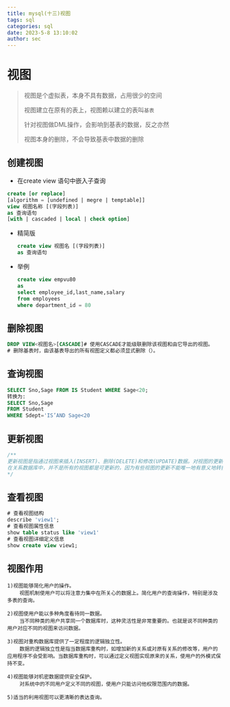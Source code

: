 ```yaml
---
title: mysql(十三)视图
tags: sql
categories: sql
date: 2023-5-8 13:10:02
author: sec
---
```

# 视图

> 视图是个虚拟表，本身不具有数据，占用很少的空间
>
> 视图建立在原有的表上，视图赖以建立的表叫`基表`
>
> 针对视图做DML操作，会影响到基表的数据，反之亦然
>
> 视图本身的删除，不会导致基表中数据的删除

## 创建视图

- 在create view 语句中嵌入子查询

```sql
create [or replace]
[algorithm = [undefined | megre | temptable]]
view 视图名称 [(字段列表)]
as 查询语句
[with | cascaded | local | check option]
```

- 精简版

  ```sql
  create view 视图名 [(字段列表)]
  as 查询语句
  ```

- 举例

  ```sql
  create view empvu80
  as
  select employee_id,last_name,salary
  from employees
  where department_id = 80
  ```

  

## 删除视图

```sql
DROP VIEW<视图名>[CASCADE]# 使用CASCADE才能级联删除该视图和由它导出的视图。
# 删除基表时，由该基表导出的所有视图定义都必须显式删除（）。
```



## 查询视图

```sql
SELECT Sno,Sage FROM IS Student WHERE Sage<20;
转换为:
SELECT Sno,Sage
FROM Student
WHERE Sdept='IS’AND Sage<20
```

## 更新视图

```sql
/**
更新视图是指通过视图来插入(INSERT)、删除(DELETE)和修改(UPDATE)数据。对视图的更新最终要转换为对基本表的更新。
在关系数据库中，并不是所有的视图都是可更新的，因为有些视图的更新不能唯一地有意义地转换成对相应基本表的更新。一般地，行列子集视图是可更新的。不同的DBMS有不同的规定。
*/
```

## 查看视图
```sql
# 查看视图结构
describe 'view1';
# 查看视图属性信息
show table status like 'view1'
# 查看视图详细定义信息
show create view view1;
```


## 视图作用
```
1)视图能够简化用户的操作。
    视图机制使用户可以将注意力集中在所关心的数据上。简化用户的查询操作，特别是涉及多表的查询。
    
2)视图使用户能以多种角度看待同一数据。
    当不同种类的用户共享同一个数据库时，这种灵活性是非常重要的。也就是说不同种类的用户对应不同的视图来访问数据。
    
3)视图对重构数据库提供了一定程度的逻辑独立性。
	数据的逻辑独立性是指当数据库重构时，如增加新的关系或对原有关系的修改等，用户的应用程序不会受影响。当数据库重构时，可以通过定义视图实现原来的关系，使用户的外模式保持不变。
	
4)视图能够对机密数据提供安全保护。
	对系统中的不同用户定义不同的视图，使用户只能访问他权限范围内的数据。
	
5)适当的利用视图可以更清晰的表达查询。 
```